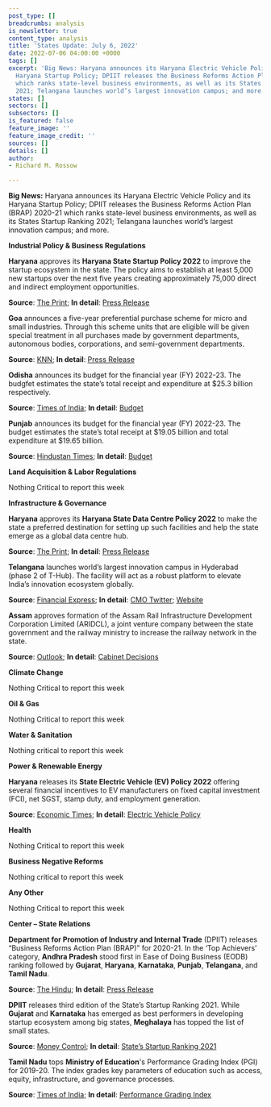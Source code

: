 ```yaml
---
post_type: []
breadcrumbs: analysis
is_newsletter: true
content_type: analysis
title: 'States Update: July 6, 2022'
date: 2022-07-06 04:00:00 +0000
tags: []
excerpt: 'Big News: Haryana announces its Haryana Electric Vehicle Policy and its
  Haryana Startup Policy; DPIIT releases the Business Reforms Action Plan (BRAP) 2020-21
  which ranks state-level business environments, as well as its States Startup Ranking
  2021; Telangana launches world’s largest innovation campus; and more. '
states: []
sectors: []
subsectors: []
is_featured: false
feature_image: ''
feature_image_credit: ''
sources: []
details: []
author:
- Richard M. Rossow

---
```

**Big News:** Haryana announces its Haryana Electric Vehicle Policy and its Haryana Startup Policy; DPIIT releases the Business Reforms Action Plan (BRAP) 2020-21 which ranks state-level business environments, as well as its States Startup Ranking 2021; Telangana launches world’s largest innovation campus; and more.

**Industrial Policy & Business Regulations**

**Haryana** approves its **Haryana State Startup Policy 2022** to improve the startup ecosystem in the state. The policy aims to establish at least 5,000 new startups over the next five years creating approximately 75,000 direct and indirect employment opportunities.

**Source**: [The Print](https://theprint.in/economy/haryana-cabinet-approves-startup-and-data-centre-policies/1014871/); **In detail**: [Press Release](https://csis-pardot.s3.amazonaws.com/Pardot-Photos/Haryana+Startup+Policy-Press+Release.pdf)

**Goa** announces a five-year preferential purchase scheme for micro and small industries. Through this scheme units that are eligible will be given special treatment in all purchases made by government departments, autonomous bodies, corporations, and semi-government departments.

**Source**: [KNN](https://knnindia.co.in/news/newsdetails/state/goa-notifies-preferential-purchase-scheme-for-msmes); **In detail**: [Press Release](https://www.goa.gov.in/wp-content/uploads/2022/06/World-MSME-Day-Observed.pdf)

**Odisha** announces its budget for the financial year (FY) 2022-23. The budgfet estimates the state’s total receipt and expenditure at $25.3 billion respectively.

**Source**: [Times of India](https://timesofindia.indiatimes.com/city/bhubaneswar/odisha-presents-rs-2-lakh-crore-budget-for-2022-23-fy/articleshow/92623196.cms); **In detail**: [Budget](https://finance.odisha.gov.in/sites/default/files/2022-03/Budget%20at%20a%20Glance%20VOA%202022-23.pdf)

**Punjab** announces its budget for the financial year (FY) 2022-23. The budget estimates the state’s total receipt at $19.05 billion and total expenditure at $19.65 billion.

**Source**: [Hindustan Times](https://www.hindustantimes.com/india-news/punjab-budget-2022-bhagwant-mann-govt-s-1st-budget-set-to-be-presented-101656308122388.html); **In detail**: [Budget](https://finance.punjab.gov.in/uploads/05Jul2022/c86fe66f-0a1c-4c34-9c07-6fd440b98816_20220705152110.pdf)

**Land Acquisition & Labor Regulations**

Nothing Critical to report this week

**Infrastructure & Governance**

**Haryana** approves its **Haryana State Data Centre Policy 2022** to make the state a preferred destination for setting up such facilities and help the state emerge as a global data centre hub.

**Source**: [The Print](https://theprint.in/economy/haryana-cabinet-approves-startup-and-data-centre-policies/1014871/); **In detail**: [Press Release](https://csis-pardot.s3.amazonaws.com/Pardot-Photos/Haryana+Data+Centre+Policy-Press+Release.pdf)

**Telangana** launches world’s largest innovation campus in Hyderabad (phase 2 of T-Hub). The facility will act as a robust platform to elevate India’s innovation ecosystem globally.

**Source**: [Financial Express](https://www.financialexpress.com/industry/sme/telangana-gets-t-hub-to-boost-20k-startups/2576185/); **In detail**: [CMO Twitter](https://twitter.com/TelanganaCMO/status/1541762228029759488); [Website](https://t-hub.co/)

**Assam** approves formation of the Assam Rail Infrastructure Development Corporation Limited (ARIDCL), a joint venture company between the state government and the railway ministry to increase the railway network in the state.

**Source**: [Outlook](https://www.outlookindia.com/national/assam-cabinet-partners-with-the-railway-ministry-to-boost-connectivity-in-the-state-news-204742); **In detail**: [Cabinet Decisions](https://cm.assam.gov.in/cabinet-decisions-details?articleId=246550)

**Climate Change**

Nothing Critical to report this week

**Oil & Gas**

Nothing Critical to report this week

**Water & Sanitation**

Nothing critical to report this week

**Power & Renewable Energy**

**Haryana** releases its **State Electric Vehicle (EV) Policy 2022** offering several financial incentives to EV manufacturers on fixed capital investment (FCI), net SGST, stamp duty, and employment generation.

**Source**: [Economic Times](https://energy.economictimes.indiatimes.com/news/power/haryana-govt-approves-state-ev-policy-announces-sops-to-manufacturers/92506578); **In detail**: [Electric Vehicle Policy](https://haryanatransport.gov.in/sites/default/files/Electric%20Vehicle%20Policy_2.pdf)

**Health**

Nothing Critical to report this week

**Business Negative Reforms**

Nothing critical to report this week

**Any Other**

Nothing Critical to report this week

**Center – State Relations**

**Department for Promotion of Industry and Internal Trade** (DPIIT) releases “Business Reforms Action Plan (BRAP)” for 2020-21. In the ‘Top Achievers’ category, **Andhra Pradesh** stood first in Ease of Doing Business (EODB) ranking followed by **Gujarat**, **Haryana**, **Karnataka**, **Punjab**, **Telangana**, and **Tamil Nadu**.

**Source**: [The Hindu](https://www.thehindu.com/news/national/andhra-pradesh/ap-tops-country-in-ease-of-doing-business/article65586059.ece); **In detail**: [Press Release](https://pib.gov.in/PressReleseDetail.aspx?PRID=1838178)

**DPIIT** releases third edition of the State’s Startup Ranking 2021. While **Gujarat** and **Karnataka** has emerged as best performers in developing startup ecosystem among big states, **Meghalaya** has topped the list of small states.

**Source**: [Money Control](https://www.moneycontrol.com/news/business/economy/gujarat-and-karnataka-best-in-developing-startup-ecosystem-centres-rankings-show-8776451.html); **In detail**: [State’s Startup Ranking 2021](https://www.startupindia.gov.in/srf/result-2021.html)

**Tamil Nadu** tops **Ministry of Education**'s Performance Grading Index (PGI) for 2019-20. The index grades key parameters of education such as access, equity, infrastructure, and governance processes.

**Source**: [Times of India](https://timesofindia.indiatimes.com/city/chennai/tamil-nadu-among-top-five-achievers-education-index/articleshow/92504431.cms); **In detail**: [Performance Grading Index](https://pgi.udiseplus.gov.in/#/home)
